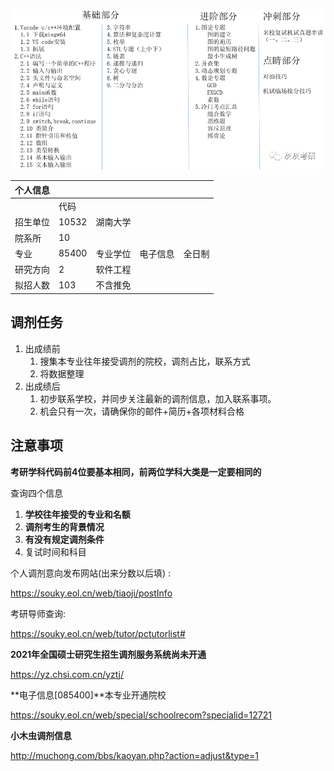 ![微信](%E5%A4%8D%E8%AF%95.assets/%E5%BE%AE%E4%BF%A1.png)



| 个人信息 |       |          |          |        |
| -------- | ----- | -------- | -------- | ------ |
|          | 代码  |          |          |        |
| 招生单位 | 10532 | 湖南大学 |          |        |
| 院系所   | 10    |          |          |        |
| 专业     | 85400 | 专业学位 | 电子信息 | 全日制 |
| 研究方向 | 2     | 软件工程 |          |        |
| 拟招人数 | 103   | 不含推免 |          |        |

## **调剂任务**

1. 出成绩前
   1. 搜集本专业往年接受调剂的院校，调剂占比，联系方式
   2. 将数据整理
2. 出成绩后
   1. 初步联系学校，并同步关注最新的调剂信息，加入联系事项。
   2. 机会只有一次，请确保你的邮件+简历+各项材料合格

## 注意事项

**考研学科代码前4位要基本相同，前两位学科大类是一定要相同的**

查询四个信息

1. **学校往年接受的专业和名额**
2. **调剂考生的背景情况**
3. **有没有规定调剂条件**
4. 复试时间和科目

个人调剂意向发布网站(出来分数以后填) :

https://souky.eol.cn/web/tiaoji/postInfo

考研导师查询:

https://souky.eol.cn/web/tutor/pctutorlist# 

**2021年全国硕士研究生招生调剂服务系统尚未开通**

https://yz.chsi.com.cn/yztj/

**电子信息[085400]**本专业开通院校

https://souky.eol.cn/web/special/schoolrecom?specialid=12721

**小木虫调剂信息**

http://muchong.com/bbs/kaoyan.php?action=adjust&type=1

